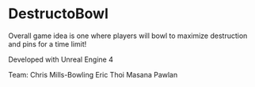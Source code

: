 # DestructoBowl

Overall game idea is one where players will bowl to maximize destruction and pins for a time limit!

Developed with Unreal Engine 4

Team:
Chris Mills-Bowling
Eric Thoi
Masana Pawlan
